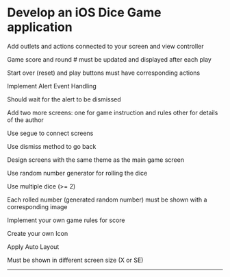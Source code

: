 # Develop an iOS Dice Game application

Add outlets and actions connected to your screen and view controller

Game score and round # must be updated and displayed after each play

Start over (reset) and play buttons must have corresponding actions

Implement Alert Event Handling

Should wait for the alert to be dismissed

Add two more screens: 
	one for game instruction and rules
	other for details of the author

Use segue to connect screens

Use dismiss method to go back 

Design screens with the same theme as the main game screen

Use random number generator for rolling the dice

Use multiple dice (>= 2)

Each rolled number (generated random number) must be shown with a corresponding image

Implement your own game rules for score

Create your own Icon

Apply Auto Layout

Must be shown in different screen size (X or SE)

----------------------------------------------------------------------------------

